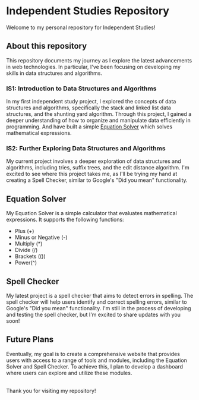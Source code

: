 # Independent Studies Repository

Welcome to my personal repository for Independent Studies! 

## About this repository

This repository documents my journey as I explore the latest advancements in web technologies. In particular, I've been focusing on developing my skills in data structures and algorithms.

### IS1: Introduction to Data Structures and Algorithms

In my first independent study project, I explored the concepts of data structures and algorithms, specifically the stack and linked list data structures, and the shunting yard algorithm. Through this project, I gained a deeper understanding of how to organize and manipulate data efficiently in programming. And have built a simple [Equation Solver](#equation-solver) which solves mathematical expressions.

### IS2: Further Exploring Data Structures and Algorithms

My current project involves a deeper exploration of data structures and algorithms, including tries, suffix trees, and the edit distance algorithm. I'm excited to see where this project takes me, as I'll be trying my hand at creating a Spell Checker, similar to Google's "Did you mean" functionality.

## Equation Solver

My Equation Solver is a simple calculator that evaluates mathematical expressions. It supports the following functions:

* Plus (+)
* Minus or Negative (-)
* Multiply (*)
* Divide (/)
* Brackets (())
* Power(^)

## Spell Checker

My latest project is a spell checker that aims to detect errors in spelling. The spell checker will help users identify and correct spelling errors, similar to Google's "Did you mean" functionality. I'm still in the process of developing and testing the spell checker, but I'm excited to share updates with you soon!

## Future Plans

Eventually, my goal is to create a comprehensive website that provides users with access to a range of tools and modules, including the Equation Solver and Spell Checker. To achieve this, I plan to develop a dashboard where users can explore and utilize these modules.

</br>
Thank you for visiting my repository!
